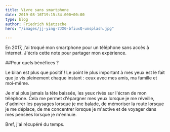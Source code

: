 ```yaml
---
title: Vivre sans smartphone
date: 2019-08-16T19:15:34.000+00:00
type: blog
author: Friedrich Nietzsche
hero: "/images/jj-ying-7JX0-bfiuxQ-unsplash.jpg"

---
```

En 2017, j'ai troqué mon smartphone pour un téléphone sans accès à internet. J'écris cette note pour partager mon expérience.

\##Pour quels bénéfices ?

Le bilan est plus que positif ! Le point le plus important à mes yeux est le fait que je vis pleinement chaque instant : ceux avec mes amis, ma famille et moi-même.

Je n'ai plus jamais la tête baissée, les yeux rivés sur l'écran de mon téléphone. Cela me permet d'épargner mes yeux lorsque je me réveille, d'admirer les paysages lorsque je me balade, de mémoriser la route lorsque je me déplace, de me concentrer lorsque je m'active et de voyager dans mes pensées lorsque je m'ennuie.

Bref, j'ai récupéré du temps.